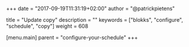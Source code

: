 +++
date            = "2017-09-19T11:31:19+02:00"
author          = "@patrickpietens"

title           = "Update copy"
description     = ""
keywords        = ["blokks", "configure", "schedule", "copy"]
weight          = 608

[menu.main]
parent          = "configure-your-schedule"
+++
